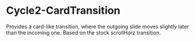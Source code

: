 # Cycle2-CardTransition
Provides a card-like transition, where the outgoing slide moves slightly later than the incoming one. Based on the stock scrollHorz transition.
